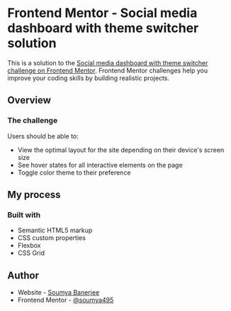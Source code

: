 # Frontend Mentor - Social media dashboard with theme switcher solution

This is a solution to the [Social media dashboard with theme switcher challenge on Frontend Mentor](https://www.frontendmentor.io/challenges/social-media-dashboard-with-theme-switcher-6oY8ozp_H). Frontend Mentor challenges help you improve your coding skills by building realistic projects.

## Overview

### The challenge

Users should be able to:

- View the optimal layout for the site depending on their device's screen size
- See hover states for all interactive elements on the page
- Toggle color theme to their preference

## My process

### Built with

- Semantic HTML5 markup
- CSS custom properties
- Flexbox
- CSS Grid

## Author

- Website - [Soumya Banerjee](https://soumya495.github.io/Soumya-Banerjee/)
- Frontend Mentor - [@soumya495](https://www.frontendmentor.io/profile/soumya495)
